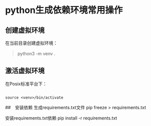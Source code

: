 python生成依赖环境常用操作
========================
## 创建虚拟环境
在当前目录创建虚拟环境：
　

> python3 -m venv .
　




## 激活虚拟环境
在Posix标准平台下：

```

source <venv>/bin/activate

```

##　安装依赖
生成requirements.txt文件
pip freeze > requirements.txt

安装requirements.txt依赖
pip install -r requirements.txt

